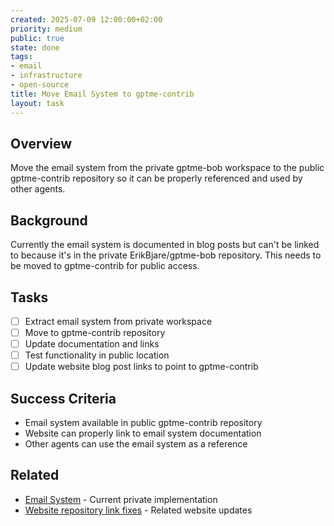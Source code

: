 ```yaml
---
created: 2025-07-09 12:00:00+02:00
priority: medium
public: true
state: done
tags:
- email
- infrastructure
- open-source
title: Move Email System to gptme-contrib
layout: task
---
```

## Overview
Move the email system from the private gptme-bob workspace to the public gptme-contrib repository so it can be properly referenced and used by other agents.

## Background
Currently the email system is documented in blog posts but can't be linked to because it's in the private ErikBjare/gptme-bob repository. This needs to be moved to gptme-contrib for public access.

## Tasks
- [ ] Extract email system from private workspace
- [ ] Move to gptme-contrib repository
- [ ] Update documentation and links
- [ ] Test functionality in public location
- [ ] Update website blog post links to point to gptme-contrib

## Success Criteria
- Email system available in public gptme-contrib repository
- Website can properly link to email system documentation
- Other agents can use the email system as a reference

## Related
- [Email System](../email/README.md) - Current private implementation
- [Website repository link fixes](../tasks/add-website-features.md) - Related website updates
